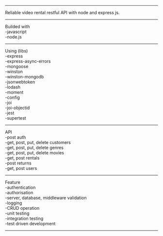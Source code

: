 ---------------------------------------------------------------------------------------------------------

Reliable video rental restful API with node and express js.

---------------------------------------------------------------------------------------------------------

Builded with 
<br>-javascript
<br>-node.js

---------------------------------------------------------------------------------------------------------

Using (libs)
<br>-express
<br>-express-async-errors
<br>-mongoose
<br>-winston
<br>-winston-mongodb
<br>-jsonwebtoken
<br>-lodash
<br>-moment
<br>-config
<br>-joi
<br>-joi-objectid
<br>-jest
<br>-supertest

---------------------------------------------------------------------------------------------------------

API 
<br>-post auth
<br>-get, post, put, delete customers
<br>-get, post, put, delete genres
<br>-get, post, put, delete movies
<br>-get, post rentals
<br>-post returns
<br>-get, post users

---------------------------------------------------------------------------------------------------------

Feature
<br>-authentication
<br>-authorisation
<br>-server, database, middleware validation
<br>-logging
<br>-CRUD operation
<br>-unit testing
<br>-integration testing
<br>-test driven development

---------------------------------------------------------------------------------------------------------
